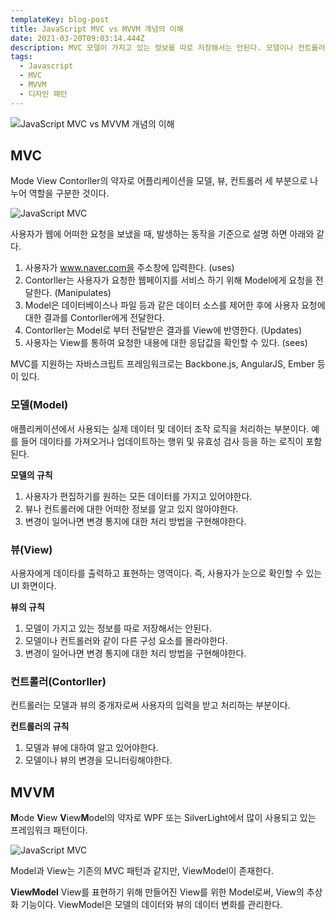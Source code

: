 ```yaml
---
templateKey: blog-post
title: JavaScript MVC vs MVVM 개념의 이해
date: 2021-03-20T09:03:14.444Z
description: MVC 모델이 가지고 있는 정보를 따로 저장해서는 안된다. 모델이나 컨트롤러와 같이 다른 구성 요소를 몰라야한다. 변경이 일어나면 변경 통지에 대한 처리 방법을 구현해야한다. 뷰는 사용자에게 데이타를 출력하고 표현하는 영역이다. 즉, 사용자가 눈으로 확인할 수 있는 UI 화면이다. 컨트롤러는 컨트롤러는 모델과 뷰의 중개자로써 사용자의 입력을 받고 처리하는 부분이다.
tags:
  - Javascript
  - MVC
  - MVVM
  - 디자인 패턴
---
```


![JavaScript MVC vs MVVM 개념의 이해](/assets/javascript-img.png "JavaScript MVC vs MVVM 개념의 이해")

## MVC

Mode View Contorller의 약자로 어플리케이션을 모델, 뷰, 컨트롤러 세 부분으로 나누어 역할을 구분한 것이다.

![JavaScript MVC](/assets/javascript-mvc.png "JavaScript MVC")

사용자가 웹에 어떠한 요청을 보냈을 때, 발생하는 동작을 기준으로 설명 하면 아래와 같다.

1. 사용자가 www.naver.com을 주소창에 입력한다. (uses)
2. Contorller는 사용자가 요청한 웹페이지를 서비스 하기 위해 Model에게 요청을 전달한다. (Manipulates)
3. Model은 데이터베이스나 파일 등과 같은 데이터 소스를 제어한 후에 사용자 요청에 대한 결과를 Contorller에게 전달한다.
4. Contorller는 Model로 부터 전달받은 결과를 View에 반영한다. (Updates)
5. 사용자는 View를 통하여 요청한 내용에 대한 응답값을 확인할 수 있다. (sees)

MVC를 지원하는 자바스크립트 프레임워크로는 Backbone.js, AngularJS, Ember 등이 있다.

### 모델(Model)

애플리케이션에서 사용되는 실제 데이터 및 데이터 조작 로직을 처리하는 부분이다. 예를 들어 데이타를 가져오거나 업데이트하는 행위 및 유효성 검사 등을 하는 로직이 포함된다.

**모델의 규칙**

1. 사용자가 편집하기를 원하는 모든 데이터를 가지고 있어야한다.
2. 뷰나 컨트롤러에 대한 어떠한 정보를 알고 있지 않아야한다.
3. 변경이 일어나면 변경 통지에 대한 처리 방법을 구현해야한다.

### 뷰(View)

사용자에게 데이타를 출력하고 표현하는 영역이다. 즉, 사용자가 눈으로 확인할 수 있는 UI 화면이다.

**뷰의 규칙**

1. 모델이 가지고 있는 정보를 따로 저장해서는 안된다.
2. 모델이나 컨트롤러와 같이 다른 구성 요소를 몰라야한다.
3. 변경이 일어나면 변경 통지에 대한 처리 방법을 구현해야한다.

### 컨트롤러(Contorller)

컨트롤러는 모델과 뷰의 중개자로써 사용자의 입력을 받고 처리하는 부분이다.

**컨트롤러의 규칙**

1. 모델과 뷰에 대하여 알고 있어야한다.
2. 모델이나 뷰의 변경을 모니터링해야한다.

## MVVM

**M**ode **V**iew **V**iew**M**odel의 약자로 WPF 또는 SilverLight에서 많이 사용되고 있는 프레임워크 패턴이다.

![JavaScript MVC](/assets/javascript-mvvm.png "JavaScript MVC")

Model과 View는 기존의 MVC 패턴과 같지만, ViewModel이 존재한다.

**ViewModel**
View를 표현하기 위해 만들어진 View를 위한 Model로써, View의 추상화 기능이다. ViewModel은 모델의 데이터와 뷰의 데이터 변화를 관리한다.
